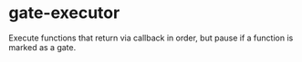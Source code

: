 gate-executor
=============

Execute functions that return via callback in order, but pause if a function is marked as a gate.
